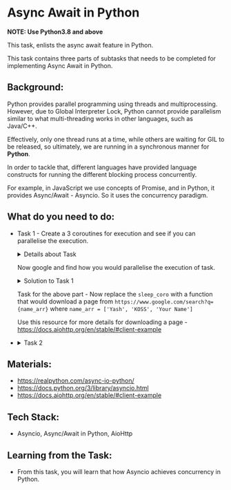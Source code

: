 # Async Await in Python

**NOTE: Use Python3.8 and above**

This task, enlists the async await feature in Python.

This task contains three parts of subtasks that needs to be completed for implementing Async Await in Python.

## Background:

Python provides parallel programming using threads and multiprocessing. However, due to Global Interpreter Lock, Python cannot provide parallelism similar to what multi-threading works in other languages, such as Java/C++.

Effectively, only one thread runs at a time, while others are waiting for GIL to be released, so ultimately, we are running in a synchronous manner for **Python**.

In order to tackle that, different languages have provided language constructs for running the different blocking process concurrently.

For example, in JavaScript we use concepts of Promise, and in Python, it provides Async/Await - Asyncio. So it uses the concurrency paradigm.

## What do you need to do:

- Task 1 - Create a 3 coroutines for execution and see if you can parallelise the execution.

    <details>
    <summary>Details about Task</summary>

    ```python
    import asyncio
    import time

    async def sleep_coro(duration):
        await asyncio.sleep(duration)

    async def main():
        obj1 = sleep_coro(1)
        obj2 = sleep_coro(2)
        obj3 = sleep_coro(3)
        
        # See that the three object would execute synchronously, 
        # so it will take 1 + 2 + 3 seconds to execute.
        start = time.time()

        await obj1
        await obj2
        await obj3

        time_taken = time.time() - start
        print('Time Taken {0}'.format(time_taken))

    asyncio.run(main())
    ```  
    </details>

    Now google and find how you would parallelise the execution of task.
    <details>
    <summary>Solution to Task 1</summary>

    ```python
    import asyncio
    import time


    async def sleep_coro(duration):
        await asyncio.sleep(duration)


    async def main():
        obj1 = sleep_coro(1)
        obj2 = sleep_coro(2)
        obj3 = sleep_coro(3)

        # See that the three object would execute synchronously,
        # so it will take max(1, 2, 3) seconds to execute.
        start = time.time()

        await asyncio.gather(obj1, obj2, obj3)

        time_taken = time.time() - start
        print('Time Taken {0}'.format(time_taken))

    asyncio.run(main())
    ```  
    </details>

    Task for the above part - Now replace the `sleep_coro` with a function that would download a page from `https://www.google.com/search?q={name_arr}` where `name_arr = ['Yash', 'KOSS', 'Your Name']` 

    Use this resource for more details for downloading a page - https://docs.aiohttp.org/en/stable/#client-example


* <details>
    <summary>Task 2</summary>

    Task 2 - Write up a script to download the JSON file for the URL - `https://xkcd.com/{comic_id}/info.0.json`, where the `comic_id` is a natural number from `1 - 200`. Download the json response and save it in a file. Do it in a synchronous manner, something like this - 

    ```python
    for i in range(1, 201):
    # pseudo code
    # download response
    # create a file with a unique name
    # paste the json contents in the file
    ```

    Now, using Async/Await, try to parallelise the downloading of files, so that you can accelerate the execution.

    Record the time taken, and compare the time difference of execution.

    </details>


## Materials:

* https://realpython.com/async-io-python/
* https://docs.python.org/3/library/asyncio.html
* https://docs.aiohttp.org/en/stable/#client-example

## Tech Stack:
* Asyncio, Async/Await in Python, AioHttp

## Learning from the Task:
* From this task, you will learn that how Asyncio achieves concurrency in Python.